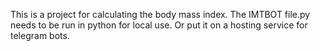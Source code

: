This is a project for calculating the body mass index.
The IMTBOT file.py needs to be run in python for local use.
Or put it on a hosting service for telegram bots.
